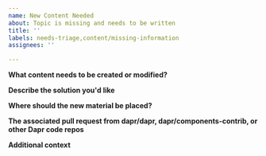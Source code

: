```yaml
---
name: New Content Needed
about: Topic is missing and needs to be written
title: ''
labels: needs-triage,content/missing-information
assignees: ''

---
```


**What content needs to be created or modified?**
<!--A clear and concise description of what the problem is. Ex. There should be docs on how pub/sub works...-->

**Describe the solution you'd like**
<!--A clear and concise description of what you want to happen-->

**Where should the new material be placed?**
<!--Please suggest where in the docs structure the new content should be created-->

**The associated pull request from dapr/dapr, dapr/components-contrib, or other Dapr code repos**
<!--
Specify the URL to the associated pull request, if applicable

For example: https://github.com/dapr/dapr/pull/3277
-->

**Additional context**
<!--Add any other context or screenshots about the feature request here-->
